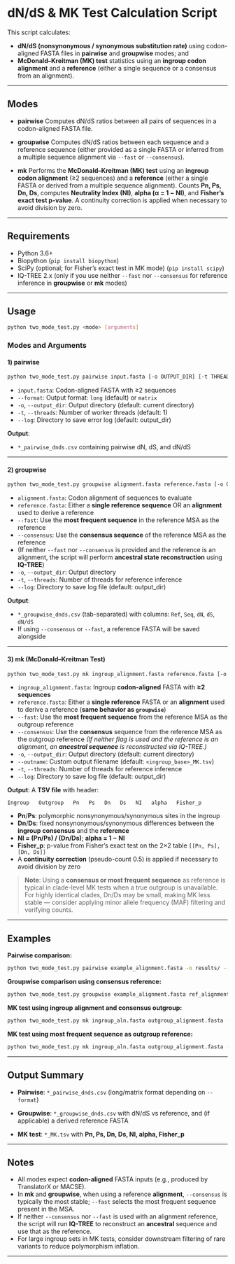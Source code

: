 

# dN/dS & MK Test Calculation Script

This script calculates:

* **dN/dS (nonsynonymous / synonymous substitution rate)** using codon-aligned FASTA files in **pairwise** and **groupwise** modes; and
* **McDonald–Kreitman (MK) test** statistics using an **ingroup codon alignment** and a **reference** (either a single sequence or a consensus from an alignment).

---

## Modes

* **pairwise**
  Computes dN/dS ratios between all pairs of sequences in a codon-aligned FASTA file.

* **groupwise**
  Computes dN/dS ratios between each sequence and a reference sequence (either provided as a single FASTA or inferred from a multiple sequence alignment via `--fast` or `--consensus`).

* **mk**
  Performs the **McDonald–Kreitman (MK) test** using an **ingroup codon alignment** (≥2 sequences) and a **reference** (either a single FASTA or derived from a multiple sequence alignment). Counts **Pn, Ps, Dn, Ds**, computes **Neutrality Index (NI)**, **alpha (α = 1 − NI)**, and **Fisher’s exact test p-value**. A continuity correction is applied when necessary to avoid division by zero.

---

## Requirements

* Python 3.6+
* Biopython (`pip install biopython`)
* SciPy (optional; for Fisher’s exact test in MK mode) (`pip install scipy`)
* IQ-TREE 2.x (only if you use neither `--fast` nor `--consensus` for reference inference in **groupwise** or **mk** modes)

---

## Usage

```bash
python two_mode_test.py <mode> [arguments]
```

### Modes and Arguments

#### 1) **pairwise**

```bash
python two_mode_test.py pairwise input.fasta [-o OUTPUT_DIR] [-t THREADS] [--format FORMAT] [--log LOG_DIR]
```

* `input.fasta`: Codon-aligned FASTA with ≥2 sequences
* `--format`: Output format: `long` (default) or `matrix`
* `-o`, `--output_dir`: Output directory (default: current directory)
* `-t`, `--threads`: Number of worker threads (default: 1)
* `--log`: Directory to save error log (default: output_dir)

**Output**:

* `*_pairwise_dnds.csv` containing pairwise dN, dS, and dN/dS

---

#### 2) **groupwise**

```bash
python two_mode_test.py groupwise alignment.fasta reference.fasta [-o OUTPUT_DIR] [-t THREADS] [--fast | --consensus] [--log LOG_DIR]
```

* `alignment.fasta`: Codon alignment of sequences to evaluate
* `reference.fasta`: Either a **single reference sequence** OR an **alignment** used to derive a reference
* `--fast`: Use the **most frequent sequence** in the reference MSA as the reference
* `--consensus`: Use the **consensus sequence** of the reference MSA as the reference
* (If neither `--fast` nor `--consensus` is provided and the reference is an alignment, the script will perform **ancestral state reconstruction** using **IQ-TREE**)
* `-o`, `--output_dir`: Output directory
* `-t`, `--threads`: Number of threads for reference inference
* `--log`: Directory to save log file (default: output_dir)

**Output**:

* `*_groupwise_dnds.csv` (tab-separated) with columns: `Ref`, `Seq`, `dN`, `dS`, `dN/dS`
* If using `--consensus` or `--fast`, a reference FASTA will be saved alongside

---

#### 3) **mk** (McDonald–Kreitman Test)

```bash
python two_mode_test.py mk ingroup_alignment.fasta reference.fasta [-o OUTPUT_DIR] [-t THREADS] [--fast | --consensus] [--outname OUT.tsv] [--log LOG_DIR]
```

* `ingroup_alignment.fasta`: Ingroup **codon-aligned** FASTA with **≥2 sequences**
* `reference.fasta`: Either a **single reference** FASTA or an **alignment** used to derive a reference (**same behavior as `groupwise`**)
* `--fast`: Use the **most frequent sequence** from the reference MSA as the outgroup reference
* `--consensus`: Use the **consensus** sequence from the reference MSA as the outgroup reference
  *(If neither flag is used and the reference is an alignment, an **ancestral sequence** is reconstructed via IQ-TREE.)*
* `-o`, `--output_dir`: Output directory (default: current directory)
* `--outname`: Custom output filename (default: `<ingroup_base>_MK.tsv`)
* `-t`, `--threads`: Number of threads for reference inference
* `--log`: Directory to save log file (default: output_dir)

**Output**:
A **TSV file** with header:

```
Ingroup   Outgroup   Pn   Ps   Dn   Ds   NI   alpha   Fisher_p
```

* **Pn**/**Ps**: polymorphic nonsynonymous/synonymous sites in the ingroup
* **Dn**/**Ds**: fixed nonsynonymous/synonymous differences between the **ingroup consensus** and the **reference**
* **NI = (Pn/Ps) / (Dn/Ds)**; **alpha = 1 − NI**
* **Fisher_p**: p-value from Fisher’s exact test on the 2×2 table `[[Pn, Ps], [Dn, Ds]]`
* A **continuity correction** (pseudo-count 0.5) is applied if necessary to avoid division by zero

> **Note**: Using a **consensus or most frequent sequence** as reference is typical in clade-level MK tests when a true outgroup is unavailable. For highly identical clades, Dn/Ds may be small, making MK less stable — consider applying minor allele frequency (MAF) filtering and verifying counts.

---

## Examples

**Pairwise comparison:**

```bash
python two_mode_test.py pairwise example_alignment.fasta -o results/ --format long
```

**Groupwise comparison using consensus reference:**

```bash
python two_mode_test.py groupwise example_alignment.fasta ref_alignment.fasta -o results/ --consensus
```

**MK test using ingroup alignment and consensus outgroup:**

```bash
python two_mode_test.py mk ingroup_aln.fasta outgroup_alignment.fasta -o results/ --consensus
```

**MK test using most frequent sequence as outgroup reference:**

```bash
python two_mode_test.py mk ingroup_aln.fasta outgroup_alignment.fasta -o results/ --fast
```

---

## Output Summary

* **Pairwise**:
  `*_pairwise_dnds.csv` (long/matrix format depending on `--format`)

* **Groupwise**:
  `*_groupwise_dnds.csv` with dN/dS vs reference, and (if applicable) a derived reference FASTA

* **MK test**:
  `*_MK.tsv` with **Pn, Ps, Dn, Ds, NI, alpha, Fisher_p**

---

## Notes

* All modes expect **codon-aligned** FASTA inputs (e.g., produced by TranslatorX or MACSE).
* In **mk** and **groupwise**, when using a reference **alignment**, `--consensus` is typically the most stable; `--fast` selects the most frequent sequence present in the MSA.
* If neither `--consensus` nor `--fast` is used with an alignment reference, the script will run **IQ-TREE** to reconstruct an **ancestral** sequence and use that as the reference.
* For large ingroup sets in MK tests, consider downstream filtering of rare variants to reduce polymorphism inflation.

---
